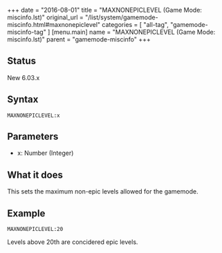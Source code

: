 +++
date = "2016-08-01"
title = "MAXNONEPICLEVEL (Game Mode: miscinfo.lst)"
original_url = "/list/system/gamemode-miscinfo.html#maxnonepiclevel"
categories = [ "all-tag", "gamemode-miscinfo-tag" ]
[menu.main]
    name = "MAXNONEPICLEVEL (Game Mode: miscinfo.lst)"
    parent = "gamemode-miscinfo"
+++

## Status

New 6.03.x

## Syntax

`MAXNONEPICLEVEL:x`

## Parameters

-   x: Number (Integer)



What it does
------------

This sets the maximum non-epic levels allowed for the gamemode.

Example
-------

`MAXNONEPICLEVEL:20`

Levels above 20th are concidered epic levels.

